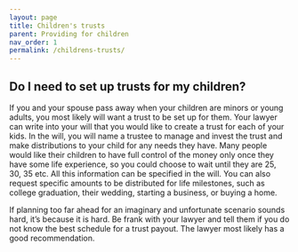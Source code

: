 ```yaml
---
layout: page
title: Children's trusts
parent: Providing for children
nav_order: 1
permalink: /childrens-trusts/
---
```


<h2>Do I need to set up trusts for my children?</h2>
If you and your spouse pass away when your children are minors or young adults, you most likely will want a trust to be set up for them. Your lawyer can write into your will that you would like to create a trust for each of your kids. In the will, you will name a trustee to manage and invest the trust and make distributions to your child for any needs they have. Many people would like their children to have full control of the money only once they have some life experience, so you could choose to wait until they are 25, 30, 35 etc. All this information can be specified in the will. You can also request specific amounts to be distributed for life milestones, such as college graduation, their wedding, starting a business, or buying a home.

If planning too far ahead for an imaginary and unfortunate scenario sounds hard, it’s because it is hard. Be frank with your lawyer and tell them if you do not know the best schedule for a trust payout. The lawyer most likely has a good recommendation. 

